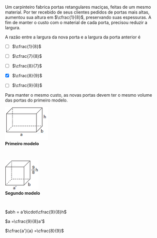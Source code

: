 

Um carpinteiro fabrica portas retangulares maciças, feitas de um mesmo material. Por ter recebido de seus clientes pedidos de portas mais altas, aumentou sua altura em $\cfrac{1}{8}$, preservando suas espessuras. A fim de manter o custo com o material de cada porta, precisou reduzir a largura.

A razão entre a largura da nova porta e a largura da porta anterior é



- [ ] $\cfrac{1}{8}$
- [ ] $\cfrac{7}{8}$
- [ ] $\cfrac{8}{7}$
- [x] $\cfrac{8}{9}$
- [ ] $\cfrac{9}{8}$


Para manter o mesmo custo, as novas portas devem ter o mesmo volume das portas do primeiro modelo.

![](91f892de-0feb-3875-b9a2-b86c77008aef.png)\
**Primeiro modelo**

 

![](5e46cd22-351a-d891-a070-24588283a07c.png)\
**Segundo modelo**

 

$abh = a'b\cdot\cfrac{9}{8}h$

$a =\cfrac{9}{8}a'$

$\cfrac{a'}{a} =\cfrac{8}{9}$
